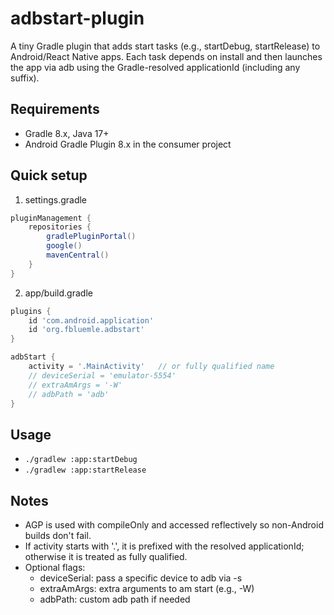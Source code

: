 # adbstart-plugin

A tiny Gradle plugin that adds start<Variant> tasks (e.g., startDebug,
startRelease) to Android/React Native apps. Each task depends on install<Variant>
and then launches the app via adb using the Gradle-resolved applicationId
(including any suffix).

## Requirements

- Gradle 8.x, Java 17+
- Android Gradle Plugin 8.x in the consumer project

## Quick setup

1) settings.gradle

```groovy
pluginManagement {
    repositories {
        gradlePluginPortal()
        google()
        mavenCentral()
    }
}
```

2) app/build.gradle

```groovy
plugins {
    id 'com.android.application'
    id 'org.fbluemle.adbstart'
}
```

```groovy
adbStart {
    activity = '.MainActivity'   // or fully qualified name
    // deviceSerial = 'emulator-5554'
    // extraAmArgs = '-W'
    // adbPath = 'adb'
}
```

## Usage

- `./gradlew :app:startDebug`
- `./gradlew :app:startRelease`

## Notes

- AGP is used with compileOnly and accessed reflectively so non-Android builds don't fail.
- If activity starts with '.', it is prefixed with the resolved applicationId; otherwise it is treated as fully
  qualified.
- Optional flags:
   - deviceSerial: pass a specific device to adb via -s
   - extraAmArgs: extra arguments to am start (e.g., -W)
   - adbPath: custom adb path if needed
